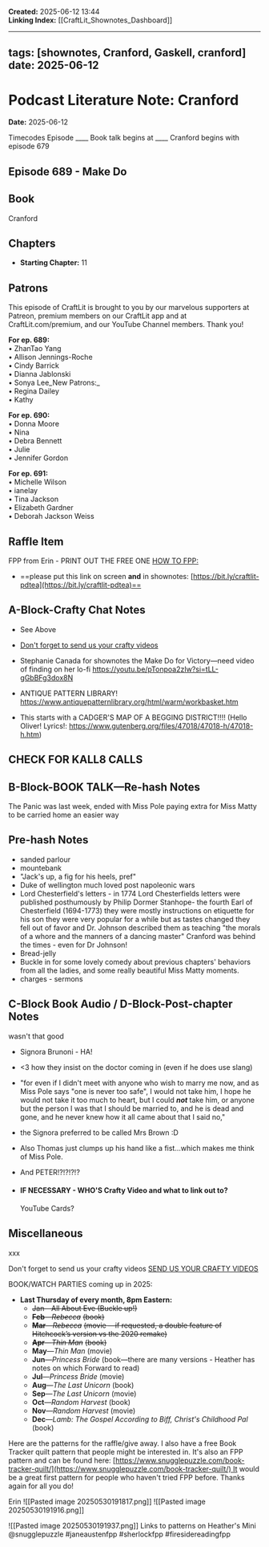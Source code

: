 
**Created:** 2025-06-12 13:44  
**Linking Index:** [[CraftLit_Shownotes_Dashboard]]

---
tags: [shownotes, Cranford, Gaskell, cranford]
date: 2025-06-12
---

# Podcast Literature Note: Cranford

**Date:** 2025-06-12

Timecodes
Episode ____
   Book talk begins at ____
Cranford begins with episode 679
## Episode 689 - Make Do

## Book
Cranford

## Chapters
- **Starting Chapter:** 11
## Patrons
This episode of CraftLit is brought to you by our marvelous supporters at Patreon, premium members on our CraftLit app and at CraftLit.com/premium, and our YouTube Channel members. Thank you!

**For ep. 689:**  
• ZhanTao Yang  
• Allison Jennings-Roche  
• Cindy Barrick  
• Dianna Jablonski  
• Sonya Lee_New Patrons:_  
• Regina Dailey  
• Kathy

**For ep. 690:**  
• Donna Moore  
• Nina  
• Debra Bennett  
• Julie  
• Jennifer Gordon

**For ep. 691:**  
• Michelle Wilson  
• ianelay  
• Tina Jackson  
• Elizabeth Gardner  
• Deborah Jackson Weiss

## Raffle Item
FPP from Erin - PRINT OUT THE FREE ONE
[HOW TO FPP:](https://static1.squarespace.com/static/5c0958af1aef1d7be40b8fd4/t/659c41cc10466e5f57b3a44a/1704739276477/How+to+Foundation+Paper+Piece.pdf)

- ==please put this link on screen **and** in shownotes: [https://bit.ly/craftlit-pdtea](https://bit.ly/craftlit-pdtea)==

## A-Block-Crafty Chat Notes
- See Above
- [Don't forget to send us your crafty videos](https://bit.ly/craftlit-be-crafty)
- Stephanie Canada for shownotes the Make Do for Victory—need video of finding on her lo-fi https://youtu.be/pTonpoa2zIw?si=tLL-gGbBFg3dox8N
- ANTIQUE PATTERN LIBRARY! https://www.antiquepatternlibrary.org/html/warm/workbasket.htm

- This starts with a CADGER'S MAP OF A BEGGING DISTRICT!!!! (Hello Oliver! Lyrics!: https://www.gutenberg.org/files/47018/47018-h/47018-h.htm)

## CHECK FOR KALL8 CALLS


## B-Block-BOOK TALK—Re-hash Notes
The Panic was last week, ended with Miss Pole paying extra for Miss Matty to be carried home an easier way

## Pre-hash Notes
- sanded parlour
- mountebank
- "Jack's up, a fig for his heels, pref"
- Duke of wellington much loved post napoleonic wars
- Lord Chesterfield's letters - in 1774 Lord Chesterfields letters were published posthumously by Philip Dormer Stanhope- the fourth Earl of Chesterfield (1694-1773) they were mostly instructions on etiquette for his son they were very popular for a while but as tastes changed they fell out of favor and Dr. Johnson described them as teaching "the morals of a whore and the manners of a dancing master" Cranford was behind the times - even for Dr Johnson!
- Bread-jelly
- Buckle in for some lovely comedy about previous chapters' behaviors from all the ladies, and some really beautiful Miss Matty moments.
- charges - sermons

## C-Block Book Audio / D-Block-Post-chapter Notes
wasn't that good
- Signora Brunoni - HA!
- <3 how they insist on the doctor coming in (even if he does use slang)
- "for even if I didn't meet with anyone who wish to marry me now, and as Miss Pole says "one is never too safe", I would not take him, I hope he would not take it too much to heart, but I could ***not*** take him, or anyone but the person I was that I should be married to, and he is dead and gone, and he never knew how it all came about that I said no,"
- the Signora preferred to be called Mrs Brown :D
- Also Thomas just clumps up his hand like a fist...which makes me think of Miss Pole.
- And PETER!?!?!?!?

- #### IF NECESSARY - WHO'S Crafty Video and what to link out to?
  YouTube Cards?

## Miscellaneous
xxx




Don't forget to send us your crafty videos  [SEND US YOUR CRAFTY VIDEOS](https://bit.ly/craftlit-be-crafty) 

BOOK/WATCH PARTIES coming up in 2025:
- **Last Thursday of every month, 8pm Eastern:**
	- ~~Jan—All About Eve (Buckle up!)~~
    - **~~Feb~~**~~—~~_~~Rebecca~~_ ~~(book)~~
    - **~~Mar~~**~~—~~_~~Rebecca~~_ ~~(movie —if requested, a double feature of Hitchcock’s version vs the 2020 remake)~~
    - **~~Apr~~**~~—~~_~~Thin Man~~_ ~~(book)~~
    - **May**—_Thin Man_ (movie)
    - **Jun**—_Princess Bride_ (book—there are many versions - Heather has notes on which Forward to read)
    - **Jul**—_Princess Bride_ (movie)
    - **Aug**—_The Last Unicorn_ (book)
    - **Sep**—_The Last Unicorn_ (movie)
    - **Oct**—_Random Harvest_ (book)
    - **Nov**—_Random Harvest_ (movie)
    - **Dec**—_Lamb: The Gospel According to Biff, Christ's Childhood Pal_ (book)



Here are the patterns for the raffle/give away. I also have a free Book Tracker quilt pattern that people might be interested in. It's also an FPP pattern and can be found here: [https://www.snugglepuzzle.com/book-tracker-quilt/](https://www.snugglepuzzle.com/book-tracker-quilt/) It would be a great first pattern for people who haven't tried FPP before.
Thanks again for all you do!

Erin
![[Pasted image 20250530191817.png]]
![[Pasted image 20250530191916.png]]
 
![[Pasted image 20250530191937.png]]
Links to patterns on Heather's Mini
@snugglepuzzle #janeaustenfpp #sherlockfpp #firesidereadingfpp


